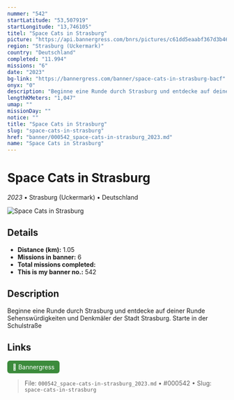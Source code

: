 ```yaml
---
nummer: "542"
startLatitude: "53,507919"
startLongitude: "13,746105"
titel: "Space Cats in Strasburg"
picture: "https://api.bannergress.com/bnrs/pictures/c61dd5eaabf367d3b46a1ee2f3da8b74"
region: "Strasburg (Uckermark)"
country: "Deutschland"
completed: "11.994"
missions: "6"
date: "2023"
bg-link: "https://bannergress.com/banner/space-cats-in-strasburg-bacf"
onyx: "0"
description: "Beginne eine Runde durch Strasburg und entdecke auf deiner Runde Sehenswürdigkeiten und Denkmäler der Stadt Strasburg. Starte in der Schulstraße"
lengthKMeters: "1,047"
umap: ""
missionDay: ""
notice: ""
title: "Space Cats in Strasburg"
slug: "space-cats-in-strasburg"
href: "banner/000542_space-cats-in-strasburg_2023.md"
name: "Space Cats in Strasburg"
---
```

# Space Cats in Strasburg

*2023* • Strasburg (Uckermark) • Deutschland

![Space Cats in Strasburg](https://api.bannergress.com/bnrs/pictures/c61dd5eaabf367d3b46a1ee2f3da8b74)



## Details
- **Distance (km):** 1.05
- **Missions in banner:** 6
- **Total missions completed:** 
- **This is my banner no.:** 542



## Description
Beginne eine Runde durch Strasburg und entdecke auf deiner Runde Sehenswürdigkeiten und Denkmäler der Stadt Strasburg. Starte in der Schulstraße



## Links
<a href="https://bannergress.com/banner/space-cats-in-strasburg-bacf" target="_blank" style="display:inline-block;margin-right:8px;padding:6px 12px;background:#3c8b3c;color:#fff;text-decoration:none;border-radius:6px;">🔗 Bannergress</a>



> File: `000542_space-cats-in-strasburg_2023.md` • #000542 • Slug: `space-cats-in-strasburg`
